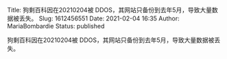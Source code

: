 Title: 狗剩百科因在20210204被 DDOS，其网站只备份到去年5月，导致大量数据被丢失。
Slug: 1612456551
Date: 2021-02-04 16:35
Author: MariaBombardie
Status: published

狗剩百科因在20210204被 DDOS，其网站只备份到去年5月，导致大量数据被丢失。
